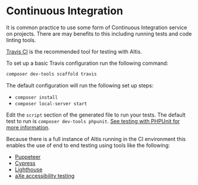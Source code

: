 # Continuous Integration

It is common practice to use some form of Continuous Integration service on projects. There are may benefits to this including running tests and code linting tools.

[Travis CI](https://travis-ci.com) is the recommended tool for testing with Altis.

To set up a basic Travis configuration run the following command:

```sh
composer dev-tools scaffold travis
```

The default configuration will run the following set up steps:

- `composer install`
- `composer local-server start`

Edit the `script` section of the generated file to run your tests. The default test to run is `composer dev-tools phpunit`. [See testing with PHPUnit for more information](./testing-with-phpunit.md).

Because there is a full instance of Altis running in the CI environment this enables the use of end to end testing using tools like the following:

- [Puppeteer](https://pptr.dev/)
- [Cypress](https://cypress.io)
- [Lighthouse](https://developers.google.com/web/tools/lighthouse)
- [aXe accessibility testing](https://www.deque.com/axe/)
